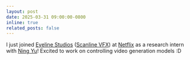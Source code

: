 ```yaml
---
layout: post
date: 2025-03-31 09:00:00-0800
inline: true
related_posts: false
---
```


I just joined [Eyeline Studios](https://www.eyelinestudios.com/) ([Scanline VFX](https://scanlinevfx.com/)) at [Netflix](https://www.netflix.com/) as a research intern with [Ning Yu](https://ningyu1991.github.io/)! Excited to work on controlling video generation models :D